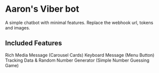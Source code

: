 # Aaron's Viber bot

A simple chatbot with minimal features. Replace the webhook url, tokens and images.

## Included Features

Rich Media Message (Carousel Cards)
Keyboard Message (Menu Button)
Tracking Data & Random Number Generator (Simple Number Guessing Game)
